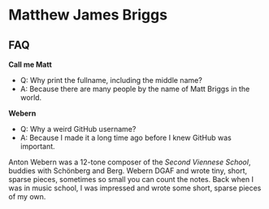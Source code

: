 
# Matthew James Briggs

## FAQ

**Call me Matt**

- Q: Why print the fullname, including the middle name?
- A: Because there are many people by the name of Matt Briggs in the world.

**Webern**

- Q: Why a weird GitHub username?
- A: Because I made it a long time ago before I knew GitHub was important.

Anton Webern was a 12-tone composer of the *Second Viennese School*, buddies with Schönberg and Berg.
Webern DGAF and wrote tiny, short, sparse pieces,
sometimes so small you can count the notes.
Back when I was in music school, I was impressed and wrote some short, sparse pieces of my own.
